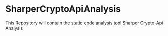 # SharperCryptoApiAnalysis
This Repository will contain the static code analysis tool  Sharper Crypto-Api Analysis
